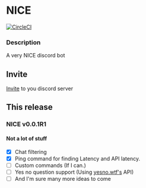 # NICE
[![CircleCI](https://circleci.com/gh/the349/NICE.svg?style=svg)](https://circleci.com/gh/the349/NICE)
### Description
A very NICE discord bot

## Invite
[Invite](https://discordapp.com/oauth2/authorize?&client_id=462729897299673089&scope=bot&permissions=470019135) to you discord server

## This release
### NICE v0.0.1R1
#### Not a lot of stuff
- [x] Chat filtering
- [x] Ping command for finding Latency and API latency.
- [ ] Custom commands (If I can.)
- [ ] Yes no question support (Using [yesno.wtf's](https://yesno.wtf) API)
- [ ] And I'm sure many more ideas to come
